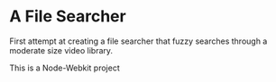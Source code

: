 # A File Searcher
First attempt at creating a file searcher that fuzzy searches through a moderate size video library.

This is a Node-Webkit project
